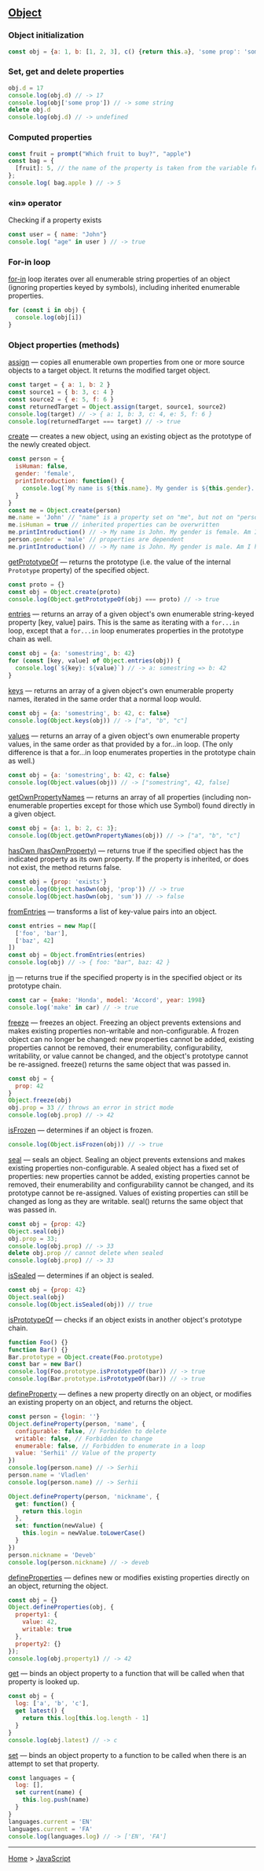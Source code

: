 ## [Object](https://developer.mozilla.org/en-US/docs/Web/JavaScript/Reference/Global_Objects/Object)

### Object initialization

```javascript
const obj = {a: 1, b: [1, 2, 3], c() {return this.a}, 'some prop': 'some string'}
```

### Set, get and delete properties

```javascript
obj.d = 17
console.log(obj.d) // -> 17
console.log(obj['some prop']) // -> some string
delete obj.d
console.log(obj.d) // -> undefined
```
### Computed properties

```javascript
const fruit = prompt("Which fruit to buy?", "apple")
const bag = {
  [fruit]: 5, // the name of the property is taken from the variable fruit
};
console.log( bag.apple ) // -> 5
```

### «in» operator
Checking if a property exists

```javascript
const user = { name: "John"}
console.log( "age" in user ) // -> true
```

### For-in loop
[for-in](https://developer.mozilla.org/en-US/docs/Web/JavaScript/Reference/Statements/for...in) loop iterates over all enumerable string properties of an object (ignoring properties keyed by symbols), including inherited enumerable properties.

```javascript
for (const i in obj) {
  console.log(obj[i])
}
```

### Object properties (methods)

[assign]() — copies all enumerable own properties from one or more source objects to a target object. It returns the modified target object.
```javascript
const target = { a: 1, b: 2 }
const source1 = { b: 3, c: 4 }
const source2 = { e: 5, f: 6 }
const returnedTarget = Object.assign(target, source1, source2)
console.log(target) // -> { a: 1, b: 3, c: 4, e: 5, f: 6 }
console.log(returnedTarget === target) // -> true
```

[create](https://developer.mozilla.org/en-US/docs/Web/JavaScript/Reference/Global_Objects/Object/create) — creates a new object, using an existing object as the prototype of the newly created object.
```javascript
const person = {
  isHuman: false,
  gender: 'female',
  printIntroduction: function() {
    console.log(`My name is ${this.name}. My gender is ${this.gender}. Am I human? ${this.isHuman}`)
  }
}
const me = Object.create(person)
me.name = 'John' // "name" is a property set on "me", but not on "person"
me.isHuman = true // inherited properties can be overwritten
me.printIntroduction() // -> My name is John. My gender is female. Am I human? true
person.gender = 'male' // properties are dependent
me.printIntroduction() // -> My name is John. My gender is male. Am I human? true
```

[getPrototypeOf](https://developer.mozilla.org/en-US/docs/Web/JavaScript/Reference/Global_Objects/Object/getPrototypeOf) — returns the prototype (i.e. the value of the internal `Prototype` property) of the specified object.
```javascript
const proto = {}
const obj = Object.create(proto)
console.log(Object.getPrototypeOf(obj) === proto) // -> true
```

[entries](https://developer.mozilla.org/en-US/docs/Web/JavaScript/Reference/Global_Objects/Object/entries) — returns an array of a given object's own enumerable string-keyed property [key, value] pairs. This is the same as iterating with a `for...in` loop, except that a `for...in` loop enumerates properties in the prototype chain as well.
```javascript
const obj = {a: 'somestring', b: 42}
for (const [key, value] of Object.entries(obj)) {
  console.log(`${key}: ${value}`) // -> a: somestring => b: 42
}
```

[keys](https://developer.mozilla.org/en-US/docs/Web/JavaScript/Reference/Global_Objects/Object/keys) — returns an array of a given object's own enumerable property names, iterated in the same order that a normal loop would.
```javascript
const obj = {a: 'somestring', b: 42, c: false}
console.log(Object.keys(obj)) // -> ["a", "b", "c"]
```

[values](https://developer.mozilla.org/en-US/docs/Web/JavaScript/Reference/Global_Objects/Object/values) — returns an array of a given object's own enumerable property values, in the same order as that provided by a for...in loop. (The only difference is that a for...in loop enumerates properties in the prototype chain as well.)
```javascript
const obj = {a: 'somestring', b: 42, c: false}
console.log(Object.values(obj)) // -> ["somestring", 42, false]
```

[getOwnPropertyNames](https://developer.mozilla.org/en-US/docs/Web/JavaScript/Reference/Global_Objects/Object/getOwnPropertyNames) — returns an array of all properties (including non-enumerable properties except for those which use Symbol) found directly in a given object.
```javascript
const obj = {a: 1, b: 2, c: 3};
console.log(Object.getOwnPropertyNames(obj)) // -> ["a", "b", "c"]
```

[hasOwn (hasOwnProperty)](https://developer.mozilla.org/en-US/docs/Web/JavaScript/Reference/Global_Objects/Object/hasOwn) — returns true if the specified object has the indicated property as its own property. If the property is inherited, or does not exist, the method returns false.
```javascript
const obj = {prop: 'exists'}
console.log(Object.hasOwn(obj, 'prop')) // -> true
console.log(Object.hasOwn(obj, 'sum')) // -> false
```

[fromEntries](https://developer.mozilla.org/en-US/docs/Web/JavaScript/Reference/Global_Objects/Object/fromEntries) — transforms a list of key-value pairs into an object.
```javascript
const entries = new Map([
  ['foo', 'bar'],
  ['baz', 42]
])
const obj = Object.fromEntries(entries)
console.log(obj) // -> { foo: "bar", baz: 42 }
```

[in](https://developer.mozilla.org/en-US/docs/Web/JavaScript/Reference/Operators/in) — returns true if the specified property is in the specified object or its prototype chain.
```javascript
const car = {make: 'Honda', model: 'Accord', year: 1998}
console.log('make' in car) // -> true
```

[freeze](https://developer.mozilla.org/en-US/docs/Web/JavaScript/Reference/Global_Objects/Object/freeze) — freezes an object. Freezing an object prevents extensions and makes existing properties non-writable and non-configurable. A frozen object can no longer be changed: new properties cannot be added, existing properties cannot be removed, their enumerability, configurability, writability, or value cannot be changed, and the object's prototype cannot be re-assigned. freeze() returns the same object that was passed in.
```javascript
const obj = {
  prop: 42
}
Object.freeze(obj)
obj.prop = 33 // throws an error in strict mode
console.log(obj.prop) // -> 42
```

[isFrozen](https://developer.mozilla.org/en-US/docs/Web/JavaScript/Reference/Global_Objects/Object/isFrozen) — determines if an object is frozen.
```javascript
console.log(Object.isFrozen(obj)) // -> true
```

[seal](https://developer.mozilla.org/en-US/docs/Web/JavaScript/Reference/Global_Objects/Object/seal) — seals an object. Sealing an object prevents extensions and makes existing properties non-configurable. A sealed object has a fixed set of properties: new properties cannot be added, existing properties cannot be removed, their enumerability and configurability cannot be changed, and its prototype cannot be re-assigned. Values of existing properties can still be changed as long as they are writable. seal() returns the same object that was passed in.
```javascript
const obj = {prop: 42}
Object.seal(obj)
obj.prop = 33;
console.log(obj.prop) // -> 33
delete obj.prop // cannot delete when sealed
console.log(obj.prop) // -> 33
```

[isSealed](https://developer.mozilla.org/en-US/docs/Web/JavaScript/Reference/Global_Objects/Object/isSealed) — determines if an object is sealed.
```javascript
const obj = {prop: 42}
Object.seal(obj)
console.log(Object.isSealed(obj)) // true
```

[isPrototypeOf](https://developer.mozilla.org/en-US/docs/Web/JavaScript/Reference/Global_Objects/Object/isPrototypeOf) — checks if an object exists in another object's prototype chain.
```javascript
function Foo() {}
function Bar() {}
Bar.prototype = Object.create(Foo.prototype)
const bar = new Bar()
console.log(Foo.prototype.isPrototypeOf(bar)) // -> true
console.log(Bar.prototype.isPrototypeOf(bar)) // -> true
```

[defineProperty](https://developer.mozilla.org/en-US/docs/Web/JavaScript/Reference/Global_Objects/Object/defineProperty) — defines a new property directly on an object, or modifies an existing property on an object, and returns the object.
```javascript
const person = {login: ''}
Object.defineProperty(person, 'name', {
  configurable: false, // Forbidden to delete
  writable: false, // Forbidden to change
  enumerable: false, // Forbidden to enumerate in a loop
  value: 'Serhii' // Value of the property
})
console.log(person.name) // -> Serhii
person.name = 'Vladlen'
console.log(person.name) // -> Serhii

Object.defineProperty(person, 'nickname', {
  get: function() {
    return this.login
  },
  set: function(newValue) {
    this.login = newValue.toLowerCase()
  }
})
person.nickname = 'Deveb'
console.log(person.nickname) // -> deveb
```

[defineProperties](https://developer.mozilla.org/en-US/docs/Web/JavaScript/Reference/Global_Objects/Object/defineProperties) — defines new or modifies existing properties directly on an object, returning the object.
```javascript
const obj = {}
Object.defineProperties(obj, {
  property1: {
    value: 42,
    writable: true
  },
  property2: {}
});
console.log(obj.property1) // -> 42
```

[get](https://developer.mozilla.org/en-US/docs/Web/JavaScript/Reference/Functions/get) — binds an object property to a function that will be called when that property is looked up.
```javascript
const obj = {
  log: ['a', 'b', 'c'],
  get latest() {
    return this.log[this.log.length - 1]
  }
}
console.log(obj.latest) // -> c
```

[set](https://developer.mozilla.org/en-US/docs/Web/JavaScript/Reference/Functions/set) — binds an object property to a function to be called when there is an attempt to set that property.
```javascript
const languages = {
  log: [],
  set current(name) {
    this.log.push(name)
  }
}
languages.current = 'EN'
languages.current = 'FA'
console.log(languages.log) // -> ['EN', 'FA']
```

---
[Home](../README.md) > [JavaScript](javascript.md)
